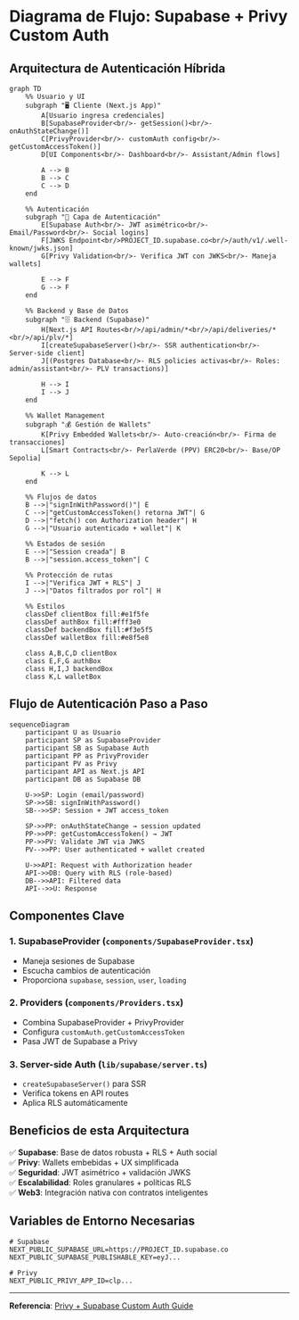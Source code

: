 # Diagrama de Flujo: Supabase + Privy Custom Auth

## Arquitectura de Autenticación Híbrida

```mermaid
graph TD
    %% Usuario y UI
    subgraph "🖥️ Cliente (Next.js App)"
        A[Usuario ingresa credenciales]
        B[SupabaseProvider<br/>- getSession()<br/>- onAuthStateChange()]
        C[PrivyProvider<br/>- customAuth config<br/>- getCustomAccessToken()]
        D[UI Components<br/>- Dashboard<br/>- Assistant/Admin flows]
        
        A --> B
        B --> C
        C --> D
    end

    %% Autenticación
    subgraph "🔐 Capa de Autenticación"
        E[Supabase Auth<br/>- JWT asimétrico<br/>- Email/Password<br/>- Social logins]
        F[JWKS Endpoint<br/>PROJECT_ID.supabase.co<br/>/auth/v1/.well-known/jwks.json]
        G[Privy Validation<br/>- Verifica JWT con JWKS<br/>- Maneja wallets]
        
        E --> F
        G --> F
    end

    %% Backend y Base de Datos
    subgraph "🗄️ Backend (Supabase)"
        H[Next.js API Routes<br/>/api/admin/*<br/>/api/deliveries/*<br/>/api/plv/*]
        I[createSupabaseServer()<br/>- SSR authentication<br/>- Server-side client]
        J[(Postgres Database<br/>- RLS policies activas<br/>- Roles: admin/assistant<br/>- PLV transactions)]
        
        H --> I
        I --> J
    end

    %% Wallet Management
    subgraph "💰 Gestión de Wallets"
        K[Privy Embedded Wallets<br/>- Auto-creación<br/>- Firma de transacciones]
        L[Smart Contracts<br/>- PerlaVerde (PPV) ERC20<br/>- Base/OP Sepolia]
        
        K --> L
    end

    %% Flujos de datos
    B -->|"signInWithPassword()"| E
    C -->|"getCustomAccessToken() retorna JWT"| G
    D -->|"fetch() con Authorization header"| H
    G -->|"Usuario autenticado + wallet"| K
    
    %% Estados de sesión
    E -->|"Session creada"| B
    B -->|"session.access_token"| C
    
    %% Protección de rutas
    I -->|"Verifica JWT + RLS"| J
    J -->|"Datos filtrados por rol"| H

    %% Estilos
    classDef clientBox fill:#e1f5fe
    classDef authBox fill:#fff3e0
    classDef backendBox fill:#f3e5f5
    classDef walletBox fill:#e8f5e8
    
    class A,B,C,D clientBox
    class E,F,G authBox
    class H,I,J backendBox
    class K,L walletBox
```

## Flujo de Autenticación Paso a Paso

```mermaid
sequenceDiagram
    participant U as Usuario
    participant SP as SupabaseProvider
    participant SB as Supabase Auth
    participant PP as PrivyProvider
    participant PV as Privy
    participant API as Next.js API
    participant DB as Supabase DB

    U->>SP: Login (email/password)
    SP->>SB: signInWithPassword()
    SB-->>SP: Session + JWT access_token
    
    SP->>PP: onAuthStateChange → session updated
    PP->>PP: getCustomAccessToken() → JWT
    PP->>PV: Validate JWT via JWKS
    PV-->>PP: User authenticated + wallet created
    
    U->>API: Request with Authorization header
    API->>DB: Query with RLS (role-based)
    DB-->>API: Filtered data
    API-->>U: Response
```

## Componentes Clave

### 1. **SupabaseProvider** (`components/SupabaseProvider.tsx`)
- Maneja sesiones de Supabase
- Escucha cambios de autenticación
- Proporciona `supabase`, `session`, `user`, `loading`

### 2. **Providers** (`components/Providers.tsx`)
- Combina SupabaseProvider + PrivyProvider
- Configura `customAuth.getCustomAccessToken`
- Pasa JWT de Supabase a Privy

### 3. **Server-side Auth** (`lib/supabase/server.ts`)
- `createSupabaseServer()` para SSR
- Verifica tokens en API routes
- Aplica RLS automáticamente

## Beneficios de esta Arquitectura

✅ **Supabase**: Base de datos robusta + RLS + Auth social  
✅ **Privy**: Wallets embebidas + UX simplificada  
✅ **Seguridad**: JWT asimétrico + validación JWKS  
✅ **Escalabilidad**: Roles granulares + políticas RLS  
✅ **Web3**: Integración nativa con contratos inteligentes  

## Variables de Entorno Necesarias

```env
# Supabase
NEXT_PUBLIC_SUPABASE_URL=https://PROJECT_ID.supabase.co
NEXT_PUBLIC_SUPABASE_PUBLISHABLE_KEY=eyJ...

# Privy
NEXT_PUBLIC_PRIVY_APP_ID=clp...
```

---

**Referencia**: [Privy + Supabase Custom Auth Guide](https://docs.privy.io/recipes/authentication/using-supabase-for-custom-auth)






